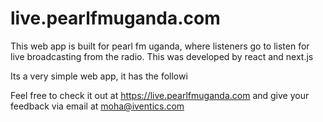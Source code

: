 # live.pearlfmuganda.com

This web app is built for pearl fm uganda, where listeners go to listen for live broadcasting from the radio.
This was developed by react and next.js

Its a very simple web app, it has the followi

Feel free to check it out at https://live.pearlfmuganda.com and give your feedback via email at moha@iventics.com



